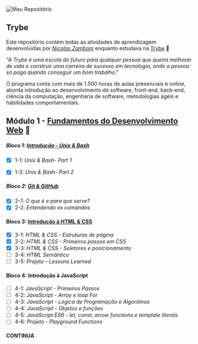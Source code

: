 ![Meu Repositório](https://user-images.githubusercontent.com/114950635/195418117-8ec8d94d-32f0-42e4-8af4-e18647e0ed57.png)

## Trybe

Este repositório contém todas as atividades de aprendizagem desenvolvidas por _[Nicolas Zamboni](www.linkedin.com/in/nicolaszamboni)_ enquanto estudava na [Trybe](https://www.betrybe.com/) :rocket:

_"A Trybe é uma escola do futuro para qualquer pessoa que queira melhorar de vida e construir uma carreira de sucesso em tecnologia, onde a pessoa só paga quando conseguir um bom trabalho."_

O programa conta com mais de 1.500 horas de aulas presenciais e online, aborda introdução ao desenvolvimento de software, front-end, back-end, ciência da computação, engenharia de software, metodologias ágeis e habilidades comportamentais.

## Módulo 1 - [Fundamentos do Desenvolvimento Web](https://github.com/nicolaszamboni/trybe-exercicios/tree/main/Fundamentos) :floppy_disk:

##### Bloco 1: [Introdução - Unix & Bash](https://github.com/nicolaszamboni/trybe-exercicios/tree/main/Fundamentos/Unix-Bash)

- [x] 1-1: _Unix & Bash- Part 1_
- [x] 1-2: _Unix & Bash- Part 2_


##### Bloco 2: [Git & GitHub](https://github.com/nicolaszamboni/trybe-exercicios/tree/main/Fundamentos/Unix-Bash)

- [x] 2-1: _O que é e para que serve?_
- [x] 2-2: _Entendendo os comandos_

#### Bloco 3: [Introdução à HTML & CSS](https://github.com/nicolaszamboni/trybe-exercicios/tree/main/Fundamentos/introducao-html-css)

- [x] 3-1: _HTML & CSS - Estruturas de página_
- [x] 3-2: _HTML & CSS - Primeiros passos em CSS_
- [x] 3-3: _HTML & CSS - Seletores e posicionamento_
- [ ] 3-4: _HTML Semântico_
- [ ] 3-5: _Projeto - Lessons Learned_

#### Bloco 4: Introdução à JavaScript

- [ ] 4-1: _JavaScript - Primeiros Passos_
- [ ] 4-2: _JavaScript - Array e loop For_
- [ ] 4-3: _JavaScript - Lógica de Programação e Algoritmos_
- [ ] 4-4: _JavaScript - Objetos e funções_
- [ ] 4-5: _JavaScript ES6 - let, const, arrow functions e template literals_
- [ ] 4-6: _Projeto - Playground Functions_

#### CONTINUA